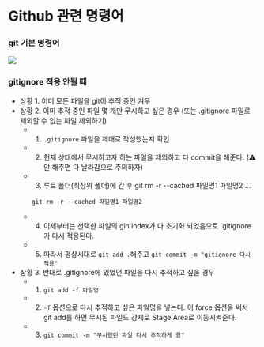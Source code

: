 # Github 관련 명령어

<!-- 목차 -->
<!-- [* gitignore 적용 안될 때](#gitignore-적용-안될-때) -->

### git 기본 명령어 
<a href="https://ninth-sleep-ef8.notion.site/Git-cd1b38848cf448b484d2e43431f676ff">
<img src="https://img.shields.io/badge/Notion-ffffff?style=flat-square&logo=notion&logoColor=000000"/></a>

### gitignore 적용 안될 때 
- 상황 1. 이미 모든 파일을 git이 추적 중인 겨우
- 상황 2. 이미 추적 중인 파일 몇 개만 무시하고 싶은 경우 (또는 .gitignore 파일로 제외할 수 없는 파일 제외하기)
  - 1. `.gitignore` 파일을 제대로 작성했는지 확인
  - 2. 현재 상태에서 무시하고자 하는 파일을 제외하고 다 commit을 해준다. (:warning: 안 해주면 다 날라감으로 주의하자)
  - 3. 루트 폴더(최상위 폴더)에 간 후 git rm -r --cached 파일명1 파일명2 ...
    ```
    git rm -r --cached 파일명1 파일명2
    ```
  - 4. 이제부터는 선택한 파일의 gin index가 다 초기화 되었음으로 .gitignore가 다시 적용된다.
  - 5. 따라서 평상시대로 `git add .`해주고 `git commit -m "gitignore 다시 적용"`
- 상황 3. 반대로 .gitignore에 있었던 파일을 다시 추적하고 싶을 경우
  - 1. `git add -f 파일명` 
  - 2. `-f` 옵션으로 다시 추적하고 싶은 파일명을 넣는다.   이 force 옵션을 써서 git add를 하면 무시된 파일도 강제로 Stage Area로 이동시켜준다. 
  - 3. `git commit -m "무시했던 파일 다시 추적하게 함"`

<!--gitignore 참고: https://coding-groot.tistory.com/59 -->
<!-- gitignore 참고2 :https://xho95.github.io/git/github/xcode/swift/2016/07/16/Making-a-.gitignore-file.html -->
<!--마크다운 이모지 이름: https://inpa.tistory.com/entry/MarkDown-%F0%9F%93%9A-Emoji-%EC%9D%B4%EB%AA%A8%ED%8B%B0%EC%BD%98-%EC%82%AC%EC%9A%A9%ED%95%98%EA%B8%B0  -->
